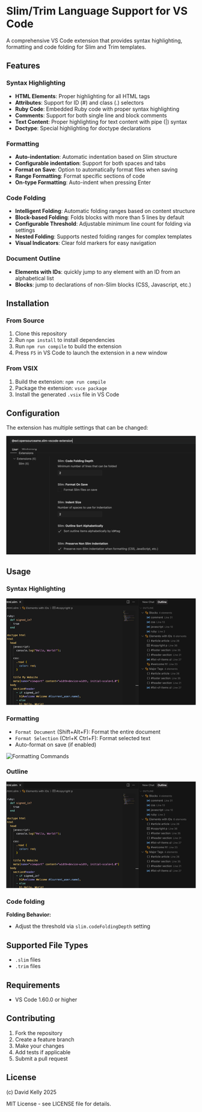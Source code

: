 # Slim/Trim Language Support for VS Code

A comprehensive VS Code extension that provides syntax highlighting, formatting and code folding for Slim and Trim templates.

## Features

### Syntax Highlighting
- **HTML Elements**: Proper highlighting for all HTML tags
- **Attributes**: Support for ID (#) and class (.) selectors
- **Ruby Code**: Embedded Ruby code with proper syntax highlighting
- **Comments**: Support for both single line and block comments
- **Text Content**: Proper highlighting for text content with pipe (|) syntax
- **Doctype**: Special highlighting for doctype declarations

### Formatting
- **Auto-indentation**: Automatic indentation based on Slim structure
- **Configurable indentation**: Support for both spaces and tabs
- **Format on Save**: Option to automatically format files when saving
- **Range Formatting**: Format specific sections of code
- **On-type Formatting**: Auto-indent when pressing Enter

### Code Folding
- **Intelligent Folding**: Automatic folding ranges based on content structure
- **Block-based Folding**: Folds blocks with more than 5 lines by default
- **Configurable Threshold**: Adjustable minimum line count for folding via settings
- **Nested Folding**: Supports nested folding ranges for complex templates
- **Visual Indicators**: Clear fold markers for easy navigation

### Document Outline
- **Elements with IDs**: quickly jump to any element with an ID from an alphabetical list
- **Blocks**: jump to declarations of non-Slim blocks (CSS, Javascript, etc.)

## Installation

### From Source
1. Clone this repository
2. Run `npm install` to install dependencies
3. Run `npm run compile` to build the extension
4. Press `F5` in VS Code to launch the extension in a new window

### From VSIX
1. Build the extension: `npm run compile`
2. Package the extension: `vsce package`
3. Install the generated `.vsix` file in VS Code

## Configuration

The extension has multiple settings that can be changed:

![Settings](https://raw.githubusercontent.com/opensourceame/slim-vscode-extension/master/images/screenshot-settings.png)

## Usage

### Syntax Highlighting

![Syntax Highlighting](https://raw.githubusercontent.com/opensourceame/slim-vscode-extension/master/images/screenshot-syntax.png)

### Formatting

- `Format Document` (Shift+Alt+F): Format the entire document
- `Format Selection` (Ctrl+K Ctrl+F): Format selected text
- Auto-format on save (if enabled)

![Formatting Commands](https://raw.githubusercontent.com/opensourceame/slim-vscode-extension/masterimages/screenshot-formatting.png)

### Outline

![Outline](https://raw.githubusercontent.com/opensourceame/slim-vscode-extension/master/images/screenshot-outline.png)

### Code folding

**Folding Behavior:**
- Adjust the threshold via `slim.codeFoldingDepth` setting

## Supported File Types
- `.slim` files
- `.trim` files

## Requirements
- VS Code 1.60.0 or higher

## Contributing

1. Fork the repository
2. Create a feature branch
3. Make your changes
4. Add tests if applicable
5. Submit a pull request

## License

(c) David Kelly 2025

MIT License - see LICENSE file for details.
